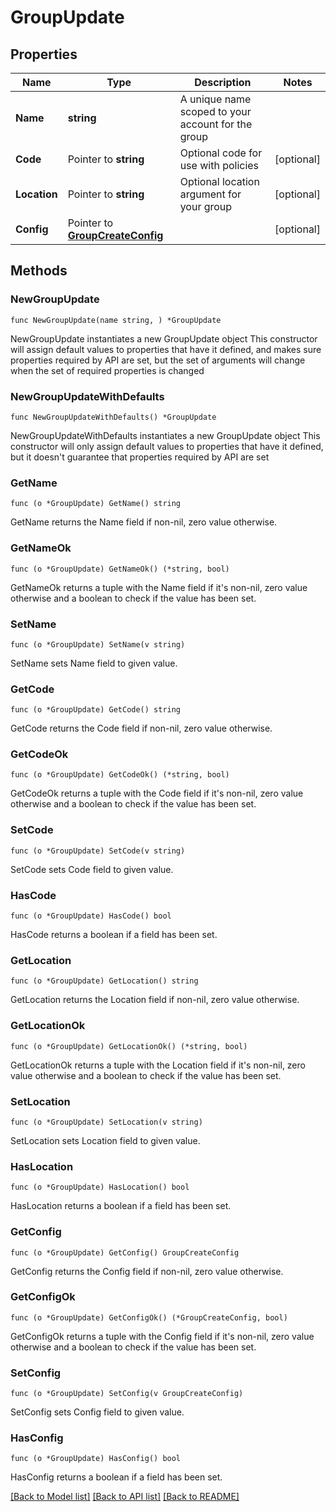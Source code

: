 # GroupUpdate

## Properties

Name | Type | Description | Notes
------------ | ------------- | ------------- | -------------
**Name** | **string** | A unique name scoped to your account for the group | 
**Code** | Pointer to **string** | Optional code for use with policies | [optional] 
**Location** | Pointer to **string** | Optional location argument for your group | [optional] 
**Config** | Pointer to [**GroupCreateConfig**](groupCreate_config.md) |  | [optional] 

## Methods

### NewGroupUpdate

`func NewGroupUpdate(name string, ) *GroupUpdate`

NewGroupUpdate instantiates a new GroupUpdate object
This constructor will assign default values to properties that have it defined,
and makes sure properties required by API are set, but the set of arguments
will change when the set of required properties is changed

### NewGroupUpdateWithDefaults

`func NewGroupUpdateWithDefaults() *GroupUpdate`

NewGroupUpdateWithDefaults instantiates a new GroupUpdate object
This constructor will only assign default values to properties that have it defined,
but it doesn't guarantee that properties required by API are set

### GetName

`func (o *GroupUpdate) GetName() string`

GetName returns the Name field if non-nil, zero value otherwise.

### GetNameOk

`func (o *GroupUpdate) GetNameOk() (*string, bool)`

GetNameOk returns a tuple with the Name field if it's non-nil, zero value otherwise
and a boolean to check if the value has been set.

### SetName

`func (o *GroupUpdate) SetName(v string)`

SetName sets Name field to given value.


### GetCode

`func (o *GroupUpdate) GetCode() string`

GetCode returns the Code field if non-nil, zero value otherwise.

### GetCodeOk

`func (o *GroupUpdate) GetCodeOk() (*string, bool)`

GetCodeOk returns a tuple with the Code field if it's non-nil, zero value otherwise
and a boolean to check if the value has been set.

### SetCode

`func (o *GroupUpdate) SetCode(v string)`

SetCode sets Code field to given value.

### HasCode

`func (o *GroupUpdate) HasCode() bool`

HasCode returns a boolean if a field has been set.

### GetLocation

`func (o *GroupUpdate) GetLocation() string`

GetLocation returns the Location field if non-nil, zero value otherwise.

### GetLocationOk

`func (o *GroupUpdate) GetLocationOk() (*string, bool)`

GetLocationOk returns a tuple with the Location field if it's non-nil, zero value otherwise
and a boolean to check if the value has been set.

### SetLocation

`func (o *GroupUpdate) SetLocation(v string)`

SetLocation sets Location field to given value.

### HasLocation

`func (o *GroupUpdate) HasLocation() bool`

HasLocation returns a boolean if a field has been set.

### GetConfig

`func (o *GroupUpdate) GetConfig() GroupCreateConfig`

GetConfig returns the Config field if non-nil, zero value otherwise.

### GetConfigOk

`func (o *GroupUpdate) GetConfigOk() (*GroupCreateConfig, bool)`

GetConfigOk returns a tuple with the Config field if it's non-nil, zero value otherwise
and a boolean to check if the value has been set.

### SetConfig

`func (o *GroupUpdate) SetConfig(v GroupCreateConfig)`

SetConfig sets Config field to given value.

### HasConfig

`func (o *GroupUpdate) HasConfig() bool`

HasConfig returns a boolean if a field has been set.


[[Back to Model list]](../README.md#documentation-for-models) [[Back to API list]](../README.md#documentation-for-api-endpoints) [[Back to README]](../README.md)


